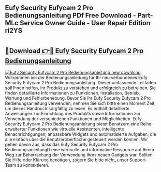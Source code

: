 ## Eufy Security Eufycam 2 Pro Bedienungsanleitung PDf Free Download - Part-MLc Service Owner Guide - User Repair Edition ri2YS

# <h2><a href="http://df0cd56.blite.top/?on=Eufy+Security+Eufycam+2+Pro+Bedienungsanleitung">🔗Download 👉🔴 Eufy Security Eufycam 2 Pro Bedienungsanleitung</a></h2>

[![Eufy Security Eufycam 2 Pro Bedienungsanleitung new download](https://i.imgur.com/lujVjoI.png)](http://df0cd56.blite.top/?on=Eufy+Security+Eufycam+2+Pro+Bedienungsanleitung)
Willkommen bei der Bedienungsanleitung für Ihr neu verbundenes Eufy Security Eufycam 2 Pro Bedienungsanleitung. Dieser umfassende Leitfaden soll Ihnen helfen, Ihr Produkt zu verstehen und erfolgreich zu betreiben. Sie finden detaillierte Informationen zu Funktionen, Installation, Betrieb, Wartung und Fehlerbehebung. Bevor Sie Ihr Eufy Security Eufycam 2 Pro Bedienungsanleitung verwenden, nehmen Sie sich bitte einen Moment Zeit, um dieses Handbuch sorgfältig zu lesen. Es enthält detaillierte Anweisungen zur Einrichtung des Produkts sowie Informationen zur Verwendung der verschiedenen Funktionen und Möglichkeiten. Eufy Security Eufycam 2 Pro Bedienungsanleitung bietet Benutzern eine Reihe erweiterter Funktionen wie virtuelle Assistenten, intelligente Benachrichtigungen, anpassbare Widgets und automatisierte Aufgaben, die alle einfach über die Benutzeroberfläche gesteuert werden können. Wir gehen davon aus, dass das Eufy Security Eufycam 2 Pro BedienungsanleitungD eine wertvolle und informative Ressource auf Ihrem Weg zur Beherrschung der Verwendung Ihres neuen Gadgets war. Sollten Sie Hilfe oder Klärung benötigen, zögern Sie bitte nicht, unser Support-Team zu kontaktieren.
